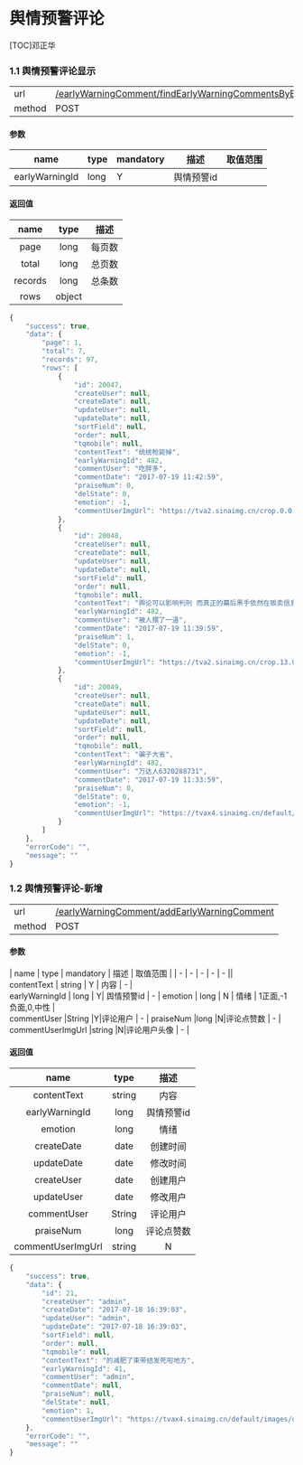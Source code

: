 #  舆情预警评论

[TOC]邓正华

 
### 1.1 舆情预警评论显示 

| | |
| - | - |
| url | [/earlyWarningComment/findEarlyWarningCommentsByEarlyWarningIdForPage](/earlyWarningComment/findEarlyWarningCommentsByEarlyWarningIdForPage) | 
| method | POST | 

#### 参数

| name | type | mandatory | 描述 | 取值范围 |
| - | - | - | - | - |
earlyWarningId | long | Y | 舆情预警id | |<br />
 

#### 返回值
| name | type | 描述 |
| :-: | :-: | :-: |
| page | long | 每页数 |
| total | long | 总页数|
| records | long | 总条数 |
| rows | object |  |
 

```javascript
{
    "success": true,
    "data": {
        "page": 1,
        "total": 7,
        "records": 97,
        "rows": [
            {
                "id": 20047,
                "createUser": null,
                "createDate": null,
                "updateUser": null,
                "updateDate": null,
                "sortField": null,
                "order": null,
                "tqmobile": null,
                "contentText": "统统枪毙掉",
                "earlyWarningId": 482,
                "commentUser": "吃胖多",
                "commentDate": "2017-07-19 11:42:59",
                "praiseNum": 0,
                "delState": 0,
                "emotion": -1,
                "commentUserImgUrl": "https://tva2.sinaimg.cn/crop.0.0.996.996.180/691487edjw8f3vwp7ogxxj20ro0romym.jpg"
            },
            {
                "id": 20048,
                "createUser": null,
                "createDate": null,
                "updateUser": null,
                "updateDate": null,
                "sortField": null,
                "order": null,
                "tqmobile": null,
                "contentText": "舆论可以影响判刑 而真正的幕后黑手依然在贩卖信息",
                "earlyWarningId": 482,
                "commentUser": "被人摆了一道",
                "commentDate": "2017-07-19 11:39:59",
                "praiseNum": 1,
                "delState": 0,
                "emotion": -1,
                "commentUserImgUrl": "https://tva2.sinaimg.cn/crop.13.0.723.723.180/005Im9Enjw8f8r5jfurzhj30ku0k3jsd.jpg"
            },
            {
                "id": 20049,
                "createUser": null,
                "createDate": null,
                "updateUser": null,
                "updateDate": null,
                "sortField": null,
                "order": null,
                "tqmobile": null,
                "contentText": "骗子大省",
                "earlyWarningId": 482,
                "commentUser": "万达人6320288731",
                "commentDate": "2017-07-19 11:33:59",
                "praiseNum": 0,
                "delState": 0,
                "emotion": -1,
                "commentUserImgUrl": "https://tvax4.sinaimg.cn/default/images/default_avatar_male_180.gif"
            } 
        ]
    },
    "errorCode": "",
    "message": ""
}
```
### 1.2 舆情预警评论-新增 

| | |
| - | - |
| url | [/earlyWarningComment/addEarlyWarningComment](/earlyWarningComment/addEarlyWarningComment) | 
| method | POST | 

#### 参数

| name | type | mandatory | 描述 | 取值范围 |
| - | - | - | - | - ||<br />
 contentText | string | Y | 内容 | - |<br />
earlyWarningId | long | Y| 舆情预警id | - |
 emotion | long | N | 情绪 | 1正面,-1负面,0,中性 |<br />
 commentUser |String |Y|评论用户 | - |
 praiseNum |long |N|评论点赞数 | - |
 commentUserImgUrl |string |N|评论用户头像 | - |



#### 返回值

 

| name | type | 描述 |
| :-: | :-: | :-: |
| contentText | string | 内容 |
| earlyWarningId | long | 舆情预警id |
| emotion | long | 情绪 |
| createDate | date | 创建时间 |
| updateDate | date | 修改时间 |
| createUser | date | 创建用户 |
| updateUser | date | 修改用户 |
 commentUser |String |评论用户 | - |
 praiseNum |long|评论点赞数 | - |
 commentUserImgUrl |string |N|评论用户头像 | - |

```javascript
{
    "success": true,
    "data": {
        "id": 21,
        "createUser": "admin",
        "createDate": "2017-07-18 16:39:03",
        "updateUser": "admin",
        "updateDate": "2017-07-18 16:39:03",
        "sortField": null,
        "order": null,
        "tqmobile": null,
        "contentText": "的减肥了束带结发死啦地方",
        "earlyWarningId": 41,
        "commentUser": "admin",
        "commentDate": null,
        "praiseNum": null,
        "delState": null,
        "emotion": 1,
        "commentUserImgUrl": "https://tvax4.sinaimg.cn/default/images/default_avatar_male_180.gif"
    },
    "errorCode": "",
    "message": ""
}
```
 
 